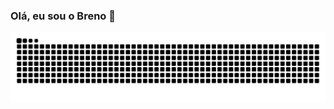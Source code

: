 ### Olá, eu sou o Breno 👋

<div align="center">

  ![Snake animation](https://github.com/Gryzs/Gryzs/blob/output/github-contribution-grid-snake.svg)
  
</div>

